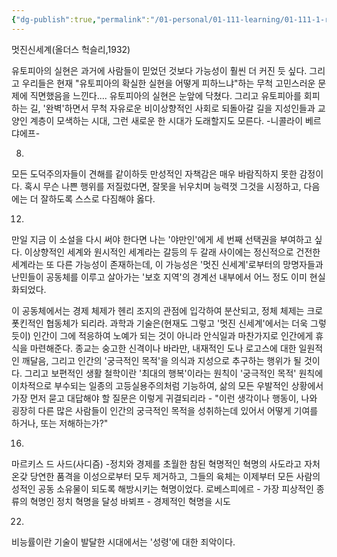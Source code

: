 ```yaml
---
{"dg-publish":true,"permalink":"/01-personal/01-111-learning/01-111-1-reading/01-111-1-1-books-10-k/00022-brave-new-world/","dgHomeLink":true,"dgPassFrontmatter":false}
---
```




멋진신세계(올더스 헉슬리,1932)

유토피아의 실현은 과거에 사람들이 믿었던 것보다 가능성이 훨씬 더 커진 듯 싶다.
그리고 우리들은 현재 "유토피아의 확실한 실현을 어떻게 피하느냐"하는 무척 고민스러운 문제에 직면했음을 느낀다.... 유토피아의 실현은 눈앞에 닥쳤다.
그리고 유토피아를 회피하는 길, '완벽'하면서 무척 자유로운 비이상향적인 사회로 되돌아갈 길을 지성인들과 교양인 계층이 모색하는 시대, 그런 새로운 한 시대가 도래할지도 모른다.
-니콜라이 베르댜에프-

008.
모든 도덕주의자들이 견해를 같이하듯 만성적인 자책감은 매우 바람직하지 못한 감정이다. 혹시 무슨 나쁜 행위를 저질렀다면, 잘못을 뉘우치며 능력껏 그것을  시정하고, 다음에는 더 잘하도록 스스로 다짐해야 옳다.

012.
만일 지금 이 소설을 다시 써야 한다면 나는 '야만인'에게 세 번째 선택권을 부여하고 싶다. 이상향적인 세계와 원시적인 세계라는 갈등의 두 갈래 사이에는 정신적으로 건전한 세계라는 또 다른 가능성이 존재하는데, 이 가능성은 '멋진 신세계'로부터의 망명자들과 난민들이 공동체를 이루고 살아가는 '보호 지역'의 경계선 내부에서 어느 정도 이미 현실화되었다.

이 공동체에서는 경제 체제가 헨리 조지의 관점에 입각하여 분산되고, 정체 체제는 크로폿킨적인 협동체가 되리라. 과학과 기술은(현재도 그렇고 '멋진 신세계'에서는 더욱 그렇듯이) 인간이 그에 적응하여 노예가 되는 것이 아니라 안식일과 마찬가지로 인간에게 휴식을 마련해준다. 종교는 숭고한 신격이나 바라만, 내재적인 도나 로고스에 대한 일원적인 깨달음, 그리고 인간의 '궁극적인 목적'을 의식과 지성으로 추구하는 행위가 될 것이다. 그리고 보편적인 생활 철학이란 '최대의 행복'이라는 원칙이 '궁극적인 목적' 원칙에 이차적으로 부수되는 일종의 고등실용주의처럼 기능하여, 삶의 모든 우발적인 상황에서 가장 먼저 묻고 대답해야 할 질문은 이렇게 귀결되리라 - "이런 생각이나 행동이, 나와 굉장히 다른 많은 사람들이 인간의 궁극적인 목적을 성취하는데 있어서 어떻게 기여를 하거나, 또는 저해하는가?"

016.
마르키스 드 사드(사디즘) -정치와 경제를 초월한 참된 혁명적인 혁명의 사도라고 자처
온갖 당연한 품격을 이성으로부터 모두 제거하고, 그들의 육체는 이제부터 모든 사람의 성적인 공동 소유물이 되도록 해방시키는 혁명이었다.
로베스피에르 - 가장 피상적인 종류의 혁명인 정치 혁명을 달성
바뵈프 - 경제적인 혁명을 시도

022.
비능률이란 기술이 발달한 시대에서는 '성령'에 대한 죄악이다.

